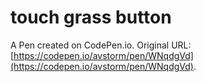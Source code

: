 # touch grass button

A Pen created on CodePen.io. Original URL: [https://codepen.io/avstorm/pen/WNqdgVd](https://codepen.io/avstorm/pen/WNqdgVd).
